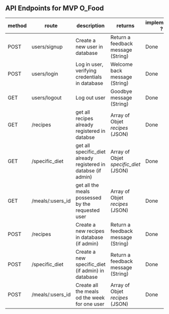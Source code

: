 ## API Endpoints for MVP O_Food

method   | route  | description | returns | implemented ?
-------- | ------ | ----------- | ------- | -------
POST| users/signup | Create a new user in database| Return a feedback message (String) | Done
POST| users/login | Log in user, verifying credentials in database| Welcome back message (String) | Done
GET| users/logout | Log out user| Goodbye message (String) | Done
GET | /recipes | get all recipes already registered in databse | Array of Objet _recipes_ (JSON) | Done
GET | /specific_diet | get all specific_diet already registered in databse (if admin) | Array of Objet _specific_diet_ (JSON) | Done
GET | /meals/:users_id | get all the meals possessed by the requested user  | Array of Objet _recipes_ (JSON) | Done
POST| /recipes | Create a new recipes in database (if admin)| Return a feedback message (String) | Done
POST| /specific_diet | Create a new specific_diet (if admin) in database| Return a feedback message (String) | Done
POST | /meals/:users_id | Create all the meals od the week for one user  | Array of Objet _recipes_ (JSON) | Done
